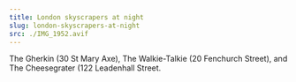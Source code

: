 ```yaml
---
title: London skyscrapers at night
slug: london-skyscrapers-at-night
src: ./IMG_1952.avif
---
```


The Gherkin (30 St Mary Axe), The Walkie-Talkie (20 Fenchurch Street), and The
Cheesegrater (122 Leadenhall Street.
